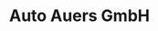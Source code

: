 ---
title: "Auto Auers GmbH"
url: /sulzbach-rosenberg/auto-auers-gmbh-europastrasse/
shop: Autohaus
---